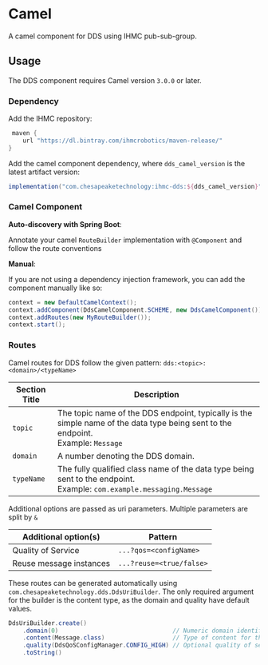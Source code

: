 # Camel

A camel component for DDS using IHMC pub-sub-group.

## Usage

The DDS component requires Camel version `3.0.0` or later.

### Dependency

Add the IHMC repository:
```groovy
 maven {
    url "https://dl.bintray.com/ihmcrobotics/maven-release/"
}
```
Add the camel component dependency, where `dds_camel_version` is the latest artifact version:
```groovy
implementation("com.chesapeaketechnology:ihmc-dds:${dds_camel_version}")
```

### Camel Component

**Auto-discovery with Spring Boot**: 

Annotate your camel `RouteBuilder` implementation with `@Component` and follow the route conventions

**Manual**:

If you are not using a dependency injection framework, you can add the component manually like so:
```java
context = new DefaultCamelContext();
context.addComponent(DdsCamelComponent.SCHEME, new DdsCamelComponent());
context.addRoutes(new MyRouteBuilder());
context.start();
```

### Routes

Camel routes for DDS follow the given pattern: `dds:<topic>:<domain>/<typeName>`

| Section Title | Description                                   |
| ------------- | --------------------------------------------- |
| `topic`       | The topic name of the DDS endpoint, typically is the simple name of the data type being sent to the endpoint. <br> Example: `Message` |
| `domain`      | A number denoting the DDS domain. |
| `typeName`    | The fully qualified class name of the data type being sent to the endpoint. <br> Example: `com.example.messaging.Message` |

Additional options are passed as uri parameters. Multiple parameters are split by `&`

| Additional option(s)    | Pattern                  |
| ----------------------- | ------------------------ |
| Quality of Service      | `...?qos=<configName>`   |
| Reuse message instances | `...?reuse=<true/false>` |

These routes can be generated automatically using `com.chesapeaketechnology.dds.DdsUriBuilder`. 
The only required argument for the builder is the content type, as the domain and quality have default values.
```java
DdsUriBuilder.create()
    .domain(0)                                // Numeric domain identifier
    .content(Message.class)                   // Type of content for the endpoint
    .quality(DdsQoSConfigManager.CONFIG_HIGH) // Optional quality of service parameters (CONFIG_LOW/CONFIG_HIGH)
    .toString()
```